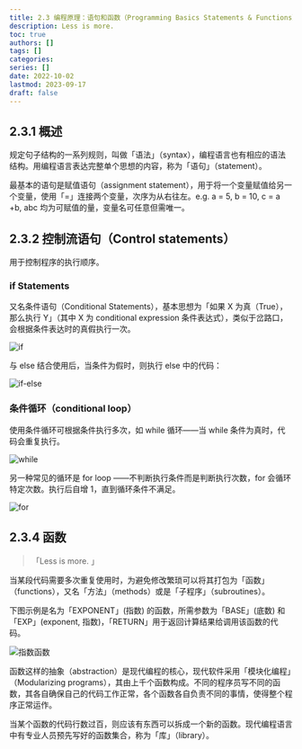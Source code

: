 ```yaml
---
title: 2.3 编程原理：语句和函数（Programming Basics Statements & Functions）
description: Less is more.
toc: true
authors: []
tags: []
categories: 
series: []
date: 2022-10-02
lastmod: 2023-09-17
draft: false
---
```

## 2.3.1 概述

规定句子结构的一系列规则，叫做「语法」（syntax），编程语言也有相应的语法结构。用编程语言表达完整单个思想的内容，称为「语句」（statement）。

最基本的语句是赋值语句（assignment statement），用于将一个变量赋值给另一个变量，使用「=」连接两个变量，次序为从右往左。e.g. a = 5, b = 10, c = a +b, abc 均为可赋值的量，变量名可任意但需唯一。

## 2.3.2 控制流语句（Control statements）

用于控制程序的执行顺序。

### if Statements

又名条件语句（Conditional Statements），基本思想为「如果 X 为真（True），那么执行 Y」（其中 X 为 conditional expression 条件表达式），类似于岔路口，会根据条件表达时的真假执行一次。

![if](https://zyin-1309341307.cos.ap-nanjing.myqcloud.com/note/%7B2023%3A%E5%B9%B4%201%3A%E6%9C%88%2011%3A%E6%97%A5%2015%3A%E6%97%B6%2006%3A%E5%88%86%2049%3A%E7%A7%92%20uiyywudubm1673420809491.png)

与 else 结合使用后，当条件为假时，则执行 else 中的代码：

![if-else](https://zyin-1309341307.cos.ap-nanjing.myqcloud.com/note/%7B2023%3A%E5%B9%B4%201%3A%E6%9C%88%2011%3A%E6%97%A5%2015%3A%E6%97%B6%2010%3A%E5%88%86%2046%3A%E7%A7%92%20utaxns8mb11673421045990.png)

### 条件循环（conditional loop）

使用条件循环可根据条件执行多次，如 while 循环——当 while 条件为真时，代码会重复执行。

![while](https://zyin-1309341307.cos.ap-nanjing.myqcloud.com/note/%7B2023%3A%E5%B9%B4%201%3A%E6%9C%88%2011%3A%E6%97%A5%2015%3A%E6%97%B6%2014%3A%E5%88%86%2016%3A%E7%A7%92%20jcqh8njxwn1673421256371.png)

另一种常见的循环是 for loop ——不判断执行条件而是判断执行次数，for 会循环特定次数。执行后自增 1，直到循环条件不满足。

![for](https://zyin-1309341307.cos.ap-nanjing.myqcloud.com/note/%7B2023%3A%E5%B9%B4%201%3A%E6%9C%88%2011%3A%E6%97%A5%2015%3A%E6%97%B6%2016%3A%E5%88%86%2013%3A%E7%A7%92%20qn43d2xkmi1673421373452.png)

## 2.3.4 函数

>「Less is more. 」

当某段代码需要多次重复使用时，为避免修改繁琐可以将其打包为「函数」（functions），又名「方法」（methods）或是「子程序」（subroutines）。

下图示例是名为「EXPONENT」(指数) 的函数，所需参数为「BASE」(底数) 和「EXP」(exponent, 指数)，「RETURN」用于返回计算结果给调用该函数的代码。

![指数函数](https://zyin-1309341307.cos.ap-nanjing.myqcloud.com/note/%7B2023%3A%E5%B9%B4%201%3A%E6%9C%88%2011%3A%E6%97%A5%2015%3A%E6%97%B6%2022%3A%E5%88%86%2052%3A%E7%A7%92%20l0wr6voatd1673421772192.png)

函数这样的抽象（abstraction）是现代编程的核心，现代软件采用「模块化编程」（Modularizing programs），其由上千个函数构成。不同的程序员写不同的函数，其各自确保自己的代码工作正常，各个函数各自负责不同的事情，使得整个程序正常运作。

当某个函数的代码行数过百，则应该有东西可以拆成一个新的函数。现代编程语言中有专业人员预先写好的函数集合，称为「库」（library）。
